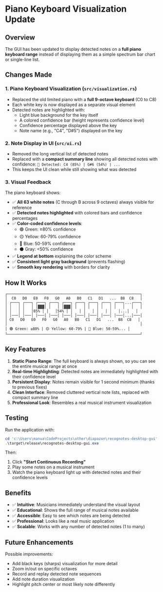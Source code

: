 # Piano Keyboard Visualization Update

## Overview
The GUI has been updated to display detected notes on a **full piano keyboard range** instead of displaying them as a simple spectrum bar chart or single-line list.

## Changes Made

### 1. **Piano Keyboard Visualization** (`src/visualization.rs`)
- Replaced the old limited piano with a **full 9-octave keyboard** (C0 to C8)
- Each white key is now displayed as a separate visual element
- Detected notes are highlighted with:
  - Light blue background for the key itself
  - A colored confidence bar (height represents confidence level)
  - Confidence percentage displayed above the key
  - Note name (e.g., "C4", "D#5") displayed on the key

### 2. **Note Display in UI** (`src/ui.rs`)
- Removed the long vertical list of detected notes
- Replaced with a **compact summary line** showing all detected notes with confidence: `🎵 Detected: C4 (85%) | G#6 (54%) | ...`
- This keeps the UI clean while still showing what was detected

### 3. **Visual Feedback**
The piano keyboard shows:
- ✅ **All 63 white notes** (C through B across 9 octaves) always visible for reference
- ✅ **Detected notes highlighted** with colored bars and confidence percentages
- ✅ **Color-coded confidence levels**:
  - 🟢 Green: ≥80% confidence
  - 🟡 Yellow: 60-79% confidence  
  - 🔵 Blue: 50-59% confidence
  - ⚫ Gray: <50% confidence
- ✅ **Legend at bottom** explaining the color scheme
- ✅ **Consistent light gray background** (prevents flashing)
- ✅ **Smooth key rendering** with borders for clarity

## How It Works

```
┌─────────────────────────────────────────────────────────────┐
│  C0   D0   E0   F0   G0   A0   B0   C1   D1   ...  B8  C8   │
│ ┌───┐ ┌───┐ ┌───┐ ┌───┐ ┌───┐ ┌───┐ ┌───┐ ┌───┐ ┌───┐...┌───┐
│ │   │ │   │ │▓▓▓│ │   │ │▓▓▓│ │   │ │   │ │   │ │   │   │   │
│ │   │ │   │85% │ │   │54% │ │   │ │   │ │   │ │   │...│   │
│ │───│ │───│ │───│ │───│ │───│ │───│ │───│ │───│ │───│...│───│
│ C0   D0   E0   F0   G0   A0   B0   C1   D1   ...  B8  C8   │
│                                                             │
│ 🟢 Green: ≥80% | 🟡 Yellow: 60-79% | 🔵 Blue: 50-59%... │
└─────────────────────────────────────────────────────────────┘
```

## Key Features

1. **Static Piano Range**: The full keyboard is always shown, so you can see the entire musical range at once
2. **Real-time Highlighting**: Detected notes are immediately highlighted with their confidence level
3. **Persistent Display**: Notes remain visible for 1 second minimum (thanks to previous fixes)
4. **Clean Interface**: Removed cluttered vertical note lists, replaced with compact summary line
5. **Professional Look**: Resembles a real musical instrument visualization

## Testing

Run the application with:
```powershell
cd 'c:\Users\manua\CodeProjects\other\diapazon\recognotes-desktop-gui'
.\target\release\recognotes-desktop-gui.exe
```

Then:
1. Click **"Start Continuous Recording"**
2. Play some notes on a musical instrument
3. Watch the piano keyboard light up with detected notes and their confidence levels

## Benefits

- ✅ **Intuitive**: Musicians immediately understand the visual layout
- ✅ **Educational**: Shows the full range of musical notes available
- ✅ **Accessible**: Easy to see which notes are being detected
- ✅ **Professional**: Looks like a real music application
- ✅ **Scalable**: Works with any number of detected notes (1 to many)

## Future Enhancements

Possible improvements:
- Add black keys (sharps) visualization for more detail
- Zoom in/out on specific octaves
- Record and replay detected note sequences
- Add note duration visualization
- Highlight pitch center or most likely note differently

